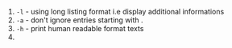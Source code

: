 1. `-l` - using long listing format i.e display additional informations
2. `-a` - don't ignore entries starting with .
3. `-h` - print human readable format texts
4. 

